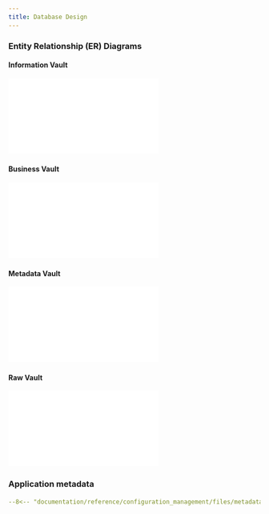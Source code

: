 ```yaml
---
title: Database Design
---
```

<!---
Document the current project database ER diagrams.

File name: docs/configuration_management/software_bom.md
--->
### Entity Relationship (ER) Diagrams
#### Information Vault
![Information tables](files/information_tables.pdf)

#### Business Vault
![Business tables](files/business_tables.pdf)

#### Metadata Vault
![Metadata tables](files/meta_tables.pdf)

#### Raw Vault
![Raw tables](files/raw_tables.pdf)

### Application metadata
```yaml title="metadata.yaml"
--8<-- "documentation/reference/configuration_management/files/metadata.yaml"
```
